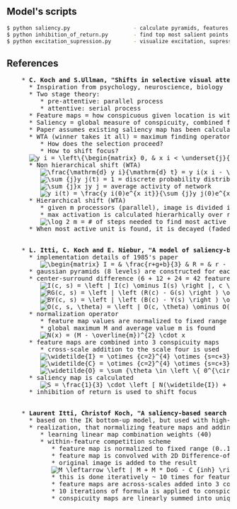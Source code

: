 ## Model's scripts
```sh
$ python saliency.py                    - calculate pyramids, features, conspicuity_maps, saliency map
$ python inhibition_of_return.py        - find top most salient points using IOR
$ python excitation_supression.py       - visualize excitation, supression of salient/non-salient regions
```

## References
<!DOCTYPE html>
<meta charset="utf-8">
<body>
<pre>
    * <b>C. Koch and S.Ullman, "Shifts in selective visual attention. Towards the underlying neural circuitry," in <i>Human Neurobiology</i>, 1985.</b>
      * Inspiration from psychology, neuroscience, biology
      * Two stage theory:
         * pre-attentive: parallel process
         * attentive: serial process
      * Feature maps = how conspicuous given location is with respect to a feature
      * Saliency = global measure of conspicuity, combined feature maps
      * Paper assumes existing saliency map has been calculated
      * WTA (winner takes it all) = maximum finding operator, used for finding most active location
         * How does the selection proceed?
         * How to shift focus?
      <img src="https://latex.codecogs.com/gif.latex?y_i&space;=&space;\left\{\begin{matrix}&space;0,&space;&&space;x_i&space;<&space;\underset{j}{\max}&space;\&space;x_j&space;\\&space;f(x_i),&space;&&space;x_i&space;=&space;\underset{j}{\max}&space;\&space;x_j&space;\end{matrix}\right." title="y_i = \left\{\begin{matrix} 0, & x_i < \underset{j}{\max} \ x_j \\ f(x_i), & x_i = \underset{j}{\max} \ x_j \end{matrix}\right." />
      * Non hierarchical shift (WTA)
         <img src="https://latex.codecogs.com/gif.latex?\frac{\mathrm{d}&space;y_i}{\mathrm{d}&space;t}&space;=&space;y_i(x_i&space;-&space;\sum_{j}x_jy_j)&space;\\" title="\frac{\mathrm{d} y_i}{\mathrm{d} t} = y_i(x_i - \sum_{j}x_jy_j) \\" /> = state equation
         <img src="https://latex.codecogs.com/gif.latex?\sum_{j}y_j(t)&space;=&space;1" title="\sum_{j}y_j(t) = 1" /> = discrete probability distribution over outputs
         <img src="https://latex.codecogs.com/gif.latex?\sum_{j}x_jy_j" title="\sum_{j}x_jy_j" /> = average activity of network
         <img src="https://latex.codecogs.com/gif.latex?y_i(t)&space;=&space;\frac{y_i(0)e^{x_it}}{\sum_{j}y_j(0)e^{x_jt}}" title="y_i(t) = \frac{y_i(0)e^{x_it}}{\sum_{j}y_j(0)e^{x_jt}}" /> = solution
      * Hierarchical shift (WTA)
         * given m processors (parallel), image is divided into m regions (regions are indexed)
         * max activation is calculated hierarhically over regions
         <img src="https://latex.codecogs.com/gif.latex?\log_2&space;m" title="\log_2 m" /> = # of steps needed to find most active unit. (binary tree)
      * When most active unit is found, it is decayed (faded) -> new unit will become most active and focus will be shifted
    <b></b>
    <b></b>
    * <b>L. Itti, C. Koch and E. Niebur, "A model of saliency-based visual attention for rapid scene analysis," in <i>IEEE Transactions on Pattern Analysis and Machine Intelligence</i>, 1998.</b>
      * implementation details of 1985's paper
         <img src="https://latex.codecogs.com/gif.latex?\begin{matrix}&space;I&space;=&space;&&space;\frac{r&plus;g&plus;b}{3}&space;&&space;R&space;=&space;&&space;r&space;-&space;\frac{g&space;&plus;&space;b}{2}&space;\\&space;G&space;=&space;&&space;g&space;-&space;\frac{r&space;&plus;&space;b}{2}&space;&&space;B&space;=&space;&&space;b&space;-&space;\frac{r&space;&plus;&space;g}{2}&space;\\&space;Y&space;=&space;&&space;\frac{r&space;&plus;&space;g}{2}&space;-&space;\frac{\left&space;|&space;r&space;-&space;g&space;\right&space;|}{2}&space;-&space;b&space;\end{matrix}" title="\begin{matrix} I = & \frac{r+g+b}{3} & R = & r - \frac{g + b}{2} \\ G = & g - \frac{r + b}{2} & B = & b - \frac{r + g}{2} \\ Y = & \frac{r + g}{2} - \frac{\left | r - g \right |}{2} - b \end{matrix}" />
      * gaussian pyramids (8 levels) are constructed for each feature (1 + 4 + 4 pyramids)
      * center-surround difference (6 + 12 + 24 = 42 feature maps in total)
         <img src="https://latex.codecogs.com/gif.latex?I(c,&space;s)&space;=&space;\left&space;|&space;I(c)&space;\ominus&space;I(s)&space;\right&space;|,&space;c&space;\in&space;\left&space;\{&space;2,3,4&space;\right&space;\},&space;\delta&space;\in&space;\left&space;\{&space;\right&space;3,4&space;\},&space;s&space;=&space;c&space;&plus;&space;\delta" title="I(c, s) = \left | I(c) \ominus I(s) \right |, c \in \left \{ 2,3,4 \right \}, \delta \in \left \{ \right 3,4 \}, s = c + \delta" />
         <img src="https://latex.codecogs.com/gif.latex?RG(c,&space;s)&space;=&space;\left&space;|&space;\left&space;(R(c)&space;-&space;G(s)&space;\right&space;)&space;\ominus&space;\left&space;(G(c)&space;-&space;R(s)&space;\right&space;)&space;\right&space;|" title="RG(c, s) = \left | \left (R(c) - G(s) \right ) \ominus \left (G(c) - R(s) \right ) \right |" />
         <img src="https://latex.codecogs.com/gif.latex?BY(c,&space;s)&space;=&space;\left&space;|&space;\left&space;(B(c)&space;-&space;Y(s)&space;\right&space;)&space;\ominus&space;\left&space;(Y(c)&space;-&space;B(s)&space;\right&space;)&space;\right&space;|" title="BY(c, s) = \left | \left (B(c) - Y(s) \right ) \ominus \left (Y(c) - B(s) \right ) \right |" />
         <img src="https://latex.codecogs.com/gif.latex?O(c,&space;s,&space;\theta)&space;=&space;\left&space;|&space;O(c,&space;\theta)&space;\ominus&space;O(s,\theta)&space;\right&space;|" title="O(c, s, \theta) = \left | O(c, \theta) \ominus O(s,\theta) \right |" />
      * normalization operator
         * feature map values are normalized to fixed range [0..M] to eliminate amplitude differences between feature maps
         * global maximum M and average value m is found
         <img src="https://latex.codecogs.com/gif.latex?N(x)&space;=&space;(M&space;-&space;\overline{m})^{2}&space;\cdot&space;x" title="N(x) = (M - \overline{m})^{2} \cdot x" />
      * feature maps are combined into 3 conspicuity maps
         * cross-scale addition to the scale four is used
         <img src="https://latex.codecogs.com/gif.latex?\widetilde{I}&space;=&space;\otimes_{c=2}^{4}&space;\otimes_{s=c&plus;3}^{4}&space;N(I(c,&space;s))" title="\widetilde{I} = \otimes_{c=2}^{4} \otimes_{s=c+3}^{4} N(I(c, s))" />
         <img src="https://latex.codecogs.com/gif.latex?\widetilde{C}&space;=&space;\otimes_{c=2}^{4}&space;\otimes_{s=c&plus;3}^{4}&space;\left&space;[&space;N(RG(c,s)&space;&plus;&space;N(BY(c,s)))&space;\right&space;]" title="\widetilde{C} = \otimes_{c=2}^{4} \otimes_{s=c+3}^{4} \left [ N(RG(c,s) + N(BY(c,s))) \right ]" />
         <img src="https://latex.codecogs.com/gif.latex?\widetilde{O}&space;=&space;\sum_{\theta&space;\in&space;\left&space;\{&space;0^{\circ},&space;45^{\circ},&space;90^{\circ},&space;135^{\circ}&space;\right&space;\}}&space;N\left&space;[\otimes_{c=2}^{4}&space;\otimes_{s=c&plus;3}^{4}&space;N(O(c,&space;s,&space;\theta))&space;\right&space;]" title="\widetilde{O} = \sum_{\theta \in \left \{ 0^{\circ}, 45^{\circ}, 90^{\circ}, 135^{\circ} \right \}} N\left [\otimes_{c=2}^{4} \otimes_{s=c+3}^{4} N(O(c, s, \theta)) \right ]" />
      * saliency map is calculated
         <img src="https://latex.codecogs.com/gif.latex?S&space;=&space;\frac{1}{3}&space;\cdot&space;\left&space;[&space;N(\widetilde{I})&space;&plus;&space;N(\widetilde{C})&space;&plus;N(\widetilde{O})&space;\right&space;]" title="S = \frac{1}{3} \cdot \left [ N(\widetilde{I}) + N(\widetilde{C}) +N(\widetilde{O}) \right ]" />
      * inhibition of return is used to shift focus
    <b></b>
    <b></b>
    * <b>Laurent Itti, Christof Koch, "A saliency-based search mechanism for overt and covert shifts of visual attention," in <i>Vision Research</i>, Volume 40, 2000.</b>
      * based on the IK bottom-up model, but used with high-resolution (6144x4096) images of military vehicles
      * realization, that normalizing feature maps and adding them up yields poor performance. Either it should be:
         * learning linear map combination weights (40)
         * within-feature competition scheme
            * feature map is normalized to fixed range (0..1)
            * feature map is convolved with 2D Difference-of-gaussian kernel (DoG)
            * original image is added to the result
            <img src="https://latex.codecogs.com/gif.latex?M&space;\leftarrow&space;\left&space;|&space;M&space;&plus;&space;M&space;*&space;DoG&space;-&space;C_{inh}&space;\right&space;|_{\geq&space;0}" title="M \leftarrow \left | M + M * DoG - C_{inh} \right |_{\geq 0}" />
            * this is done iteratively ~ 10 times for feature map
            * feature maps are across-scales added into 3 conspicuity maps
            * 10 iterations of formula is applied to conspicuity maps
            * conspicuity maps are linearly summed into unique saliency map
</pre>
</body>
</html>
